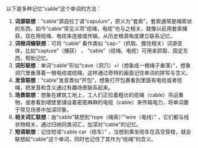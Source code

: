 以下是多种记忆“cable”这个单词的方法：
1. **词源联想**：“cable”源自拉丁语“capulum”，原义为“套索”，套索通常是绳索状的东西，如今“cable”常见义项“缆绳，电缆”也与之相关，就像以前用套索捕获，现在用缆绳、电缆来连接或传输，从历史根源角度建立联系记忆。
2. **词根词缀联想**：可将 “cable” 看作类似 “cap-”（抓取、握住相关）词源变体，比如“capture”（捕获） ， “cable”（缆绳、电缆）可用来抓取、固定东西，帮助记忆。
3. **词形联想**：单词“cable”形似“cave（洞穴）+l（想象成一根绳子垂落）”，想象洞穴里垂落着一根电缆或缆绳，这样通过奇特的画面记住单词的拼写与含义。
4. **发音联想**：“cable”发音类似“开包”，想象打开包裹看到里面有电缆或者缆绳，把发音和含义通过有趣场景联系起来。
5. **场景联想**：想象在建筑工地上，工人们正拉着粗壮的缆绳（cable）吊运重物，或者看到墙壁里铺设着密密麻麻的电缆（cable）来传输电力，将单词置于常见场景中加深印象。
6. **相关词汇联想**：由“cable”联想到“rope（绳索）”“wire（电线）” ，它们都与线状物相关，通过归纳同类词汇，加深对“cable”的记忆。
7. **短语联想**：记住短语“cable car（缆车）” ，当想到乘坐缆车在高空穿梭，就会联想起“cable”这个单词，同时也记住了其作为“缆绳”的含义。 